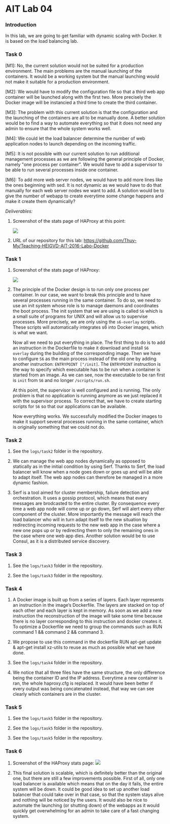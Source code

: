 # AIT Lab 04

### Introduction
In this lab, we are going to get familiar with dynamic scaling with Docker. It is based on the load balancing lab.

### Task 0
[M1]: No, the current solution would not be suited for a production environment. The main problems are the manual launching of the containers. It would be a working system but the manual launching would not make it suitable for a production environment.

[M2]: We would have to modify the configuration file so that a third web app container will be launched along with the first two. More precisely the Docker image will be instancied a third time to create the third container.

[M3]: The problem with this current solution is that the configuration and the launching of the containers are all to be manually done. A better solution would be to find a way to automate everything so that it does not need any admin to ensure that the whole system works well. 

[M4]: We could let the load balancer determine the number of web application nodes to launch depending on the incoming traffic.

[M5]: It is not possible with our current solution to run additional management processes as we are following the general principle of Docker, namely "one process per container". We would have to add a supervisor to be able to run several processes inside one container.

[M6]: To add more web server nodes, we would have to add more lines like the ones beginning with sed. It is not dynamic as we would have to do that manually for each web server nodes we want to add. A solution would be to give the number of webapp to create everytime some change happens and make it create them dynamically?

*Deliverables:*

1. Screenshot of the stats page of HAProxy at this point:

    ![](https://i.imgur.com/h86NYuH.png)
    
2. URL of our repository for this lab: https://github.com/Thuy-My/Teaching-HEIGVD-AIT-2016-Labo-Docker

### Task 1

1. Screenshot of the stats page of HAProxy:

    ![](https://i.imgur.com/Z1bysPk.png)
    
2. The principle of the Docker design is to run only one process per container. <!--Additionally, the container automatically stops once the foreground stops.-->
    In our case, we want to break this principle and to have several processes running in the same container. To do so, we need to use an init system whose role is to manage daemons and coordinates the boot process.
    The init system that we are using is called `S6` which is a small suite of programs for UNIX and will allow us to supervise processes. More precisely, we are only using the `s6-overlay` scripts. These scripts will automatically integrates s6 into Docker images, which is what we want.
    
    Now all we need to put everything in place. The first thing to do is to add an instruction in the Dockerfile to make it download and install `S6 overlay` during the building of the corresponding image. Then we have to configure `S6` as the main process instead of the old one by adding another instruction: `ENTRYPOINT ["/init]`. The `ENTRYPOINT` instruction is the way to specify which executable has to be run when a container is started from an image. As we can see, now the executable to be ran first is `init` from `S6` and no longer `/scripts/run.sh`.
    
    At this point, the supervisor is well configured and is running. The only problem is that no application is running anymore as we just replaced it with the supervisor process. To correct that, we have to create starting scripts for `S6` so that our applications can be available.
    
    Now everything works. We successfully modified the Docker images to make it support several processes running in the same container, which is originally something that we could not do.
    

### Task 2

1. See the `logs/task2` folder in the repository.

2. We can manage the web app nodes dynamically as opposed to statically as in the initial condition by using Serf. Thanks to Serf, the load balancer will know when a node goes down or goes up and will be able to adapt itself.
    The web app nodes can therefore be managed in a more dynamic fashion.

3. Serf is a tool aimed for cluster membership, failure detection and orchestration. It uses a gossip protocol, which means that every messages are brodcasted to the entire cluster. By consequence every time a web app node will come up or go down, Serf will alert every other component of the cluster. More importantly the message will reach the load balancer who will in turn adapt itself to the new situation by redirecting incoming requests to the new web app in the case where a new one pops up or by redirecting them to only the remaining ones in the case where one web app dies. 
   Another solution would be to use Consul, as it is a distributed service discovery.

### Task 3

1. See the `logs/task3` folder in the repository.

2. See the `logs/task3` folder in the repository.

### Task 4

1. A Docker image is built up from a series of layers. Each layer represents an instruction in the image’s Dockerfile.
The layers are stacked on top of each other and each layer is kept in memory. As soon as we add a new instruction 
the reconstruction of the image will take some time because there is no layer corresponding to this instruction and 
docker creates it.
To optimize a Dockerfile we need to group the commands such as RUN command 1 && command 2 && command 3.

2. We propose to use this command in the dockerfile RUN apt-get update & apt-get install xz-utils to reuse as 
   much as possible what we have done.

3. See the `logs/task4` folder in the repository.

4. We notice that all three files have the same structure, the only difference being the container ID and the IP address. Everytime a new container is ran, the whole haproxy.cfg is replaced. It would have been better if every output was being concatenated instead, that way we can see clearly which containers are in the cluster.

### Task 5

1. See the `logs/task5` folder in the repository.

2. See the `logs/task5` folder in the repository.

3. See the `logs/task5` folder in the repository.

### Task 6

1. Screenshot of the HAProxy stats page:
    ![](https://i.imgur.com/HrOn6xg.png)

2. This final solution is scalable, which is definitely better than the original one, but there are still a few improvements possible. First of all, only one load balancer is available which means that on the day it fails, the entire system will be down. It could be good idea to set up another load balancer that could take over in that case, so that the system stays alive and nothing will be noticed by the users. It would also be nice to automate the launching (or shutting down) of the webapps as it would quickly get overwhelming for an admin to take care of a fast changing system.
